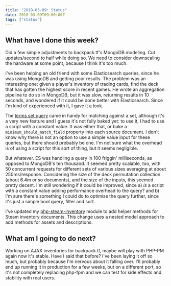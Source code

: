 ```yaml
---
title: "2018-03-09: Status"
date: 2018-03-09T09:00:00Z
tags: ["status"]
---
```


## What have I done this week?

Did a few simple adjustments to backpack.tf's MongoDB modeling. Cut updates/second to half while doing so. We need to consider downscaling the hardware at some point, because I think it's too much. 

I've been helping an old friend with some Elasticsearch queries, since he was using MongoDB and getting poor results. The problem was an interesting one: given a player's inventory of trading cards, find the deck that has gotten the highest score in recent games. He wrote an aggregation pipeline to do so in MongoDB, but it was slow, returning results in 10 seconds, and wondered if it could be done better with Elasticsearch. Since I'm kind of experienced with it, I gave it a look.

The [terms set query](https://www.elastic.co/guide/en/elasticsearch/reference/6.2/query-dsl-terms-set-query.html) came in handy for matching against a set, although it's a very new feature and I guess it's not fully baked yet: to use it, I had to use a script with a constant value. It was either that, or bake a `minimum_should_match_field` property into each source document. I don't know why there is not an option to use a simple value input for these queries, but there should probably be one. I'm not sure what the overhead is of using a script for this sort of thing, but it seems negligible.

But whatever. ES was handling a query in 100 friggin' milliseconds, as opposed to MongoDB's ten thousand. It seemed pretty scalable, too, with 50 concurrent requests for different sets of various sizes averaging at about 250ms/response. Considering the size of the deck permutation collection (about 6.4m or so documents), and the size of the inputs, this seemed pretty decent. I'm still wondering if it could be improved, since a) *is* a script with a constant value adding performance overhead to the query? and b) I'm sure there's something I could do to optimise the query further, since it's just a simple bool query, filter and sort.  

I've updated my [php-steam-inventory](https://github.com/fiskie/php-steam-inventory.git) module to add helper methods for Steam inventory documents. This change uses a nested model approach to add methods for assets and descriptions.

## What am I going to do next?

Working on AJAX inventories for backpack.tf, maybe will play with PHP-PM again now it's stable. Have I said that before? I've been laying it off so much, but probably because I'm nervous about it falling over. I'll probably end up running it in production for a few weeks, but on a different port, so it's not completely replacing php-fpm and we can test for side effects and stability with real users.